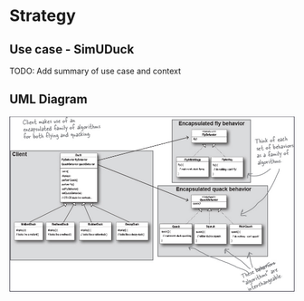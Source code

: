 # Strategy

## Use case - SimUDuck

TODO: Add summary of use case and context

## UML Diagram

![Strategy pattern UML diagram](./strategy-uml.png)